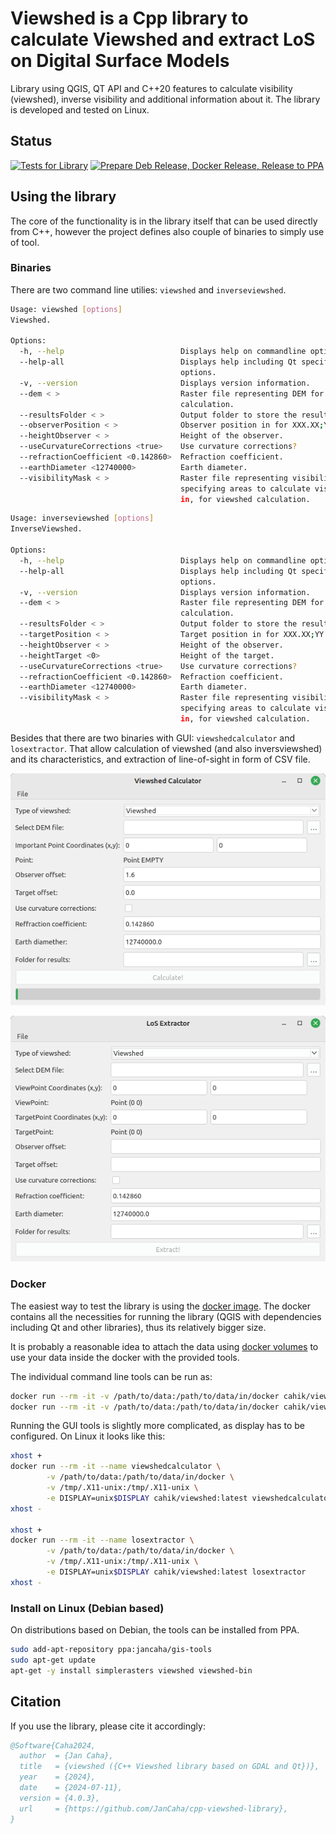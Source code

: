 # Viewshed is a Cpp library to calculate Viewshed and extract LoS on Digital Surface Models

Library using QGIS, QT API and C++20 features to calculate visibility (viewshed), inverse visibility and additional information about it. The 
library is developed and tested on Linux.

## Status

[![Tests for Library](https://github.com/JanCaha/cpp-viewshed-library/actions/workflows/test_library.yaml/badge.svg?branch=master)](https://github.com/JanCaha/cpp-viewshed-library/actions/workflows/test_library.yaml)
[![Prepare Deb Release, Docker Release, Release to PPA](https://github.com/JanCaha/cpp-viewshed-library/actions/workflows/create_releases.yaml/badge.svg?branch=master)](https://github.com/JanCaha/cpp-viewshed-library/actions/workflows/create_releases.yaml)

## Using the library

The core of the functionality is in the library itself that can be used directly from C++, however the project defines also couple of binaries to simply use of tool.

### Binaries

There are two command line utilies: `viewshed` and `inverseviewshed`.

```bash
Usage: viewshed [options]
Viewshed.

Options:
  -h, --help                          Displays help on commandline options.
  --help-all                          Displays help including Qt specific
                                      options.
  -v, --version                       Displays version information.
  --dem < >                           Raster file representing DEM for viewshed
                                      calculation.
  --resultsFolder < >                 Output folder to store the results in.
  --observerPosition < >              Observer position in for XXX.XX;YY.YYY .
  --heightObserver < >                Height of the observer.
  --useCurvatureCorrections <true>    Use curvature corrections?
  --refractionCoefficient <0.142860>  Refraction coefficient.
  --earthDiameter <12740000>          Earth diameter.
  --visibilityMask < >                Raster file representing visibility mask,
                                      specifying areas to calculate visibility
                                      in, for viewshed calculation.  
```

```bash
Usage: inverseviewshed [options]
InverseViewshed.

Options:
  -h, --help                          Displays help on commandline options.
  --help-all                          Displays help including Qt specific
                                      options.
  -v, --version                       Displays version information.
  --dem < >                           Raster file representing DEM for viewshed
                                      calculation.
  --resultsFolder < >                 Output folder to store the results in.
  --targetPosition < >                Target position in for XXX.XX;YY.YYY .
  --heightObserver < >                Height of the observer.
  --heightTarget <0>                  Height of the target.
  --useCurvatureCorrections <true>    Use curvature corrections?
  --refractionCoefficient <0.142860>  Refraction coefficient.
  --earthDiameter <12740000>          Earth diameter.
  --visibilityMask < >                Raster file representing visibility mask,
                                      specifying areas to calculate visibility
                                      in, for viewshed calculation.
```

Besides that there are two binaries with GUI: `viewshedcalculator` and `losextractor`. That allow calculation of viewshed (and also inversviewshed) and its characteristics, and extraction of line-of-sight in form of CSV file.

![Viewshed Calculator GUI](docs/images/ViewshedCalculator.png)

![LoS Extractor GUI](docs/images/LoSExtractor.png)

### Docker

The easiest way to test the library is using the [docker image](https://hub.docker.com/r/cahik/viewshed). The docker contains all the necessities for running the library (QGIS with dependencies including Qt and other libraries), thus its relatively bigger size.

It is probably a reasonable idea to attach the data using [docker volumes](https://docs.docker.com/storage/volumes/) to use your data inside the docker with the provided tools.

The individual command line tools can be run as:

```bash
docker run --rm -it -v /path/to/data:/path/to/data/in/docker cahik/viewshed:latest viewshed [parameters]
docker run --rm -it -v /path/to/data:/path/to/data/in/docker cahik/viewshed:latest inverseviewshed [parameters]
```

Running the GUI tools is slightly more complicated, as display has to be configured. On Linux it looks like this:

```bash
xhost +
docker run --rm -it --name viewshedcalculator \
        -v /path/to/data:/path/to/data/in/docker \
        -v /tmp/.X11-unix:/tmp/.X11-unix \
        -e DISPLAY=unix$DISPLAY cahik/viewshed:latest viewshedcalculator
xhost -

xhost +
docker run --rm -it --name losextractor \
        -v /path/to/data:/path/to/data/in/docker \
        -v /tmp/.X11-unix:/tmp/.X11-unix \
        -e DISPLAY=unix$DISPLAY cahik/viewshed:latest losextractor
xhost -
```

### Install on Linux (Debian based)

On distributions based on Debian, the tools can be installed from PPA.

```bash
sudo add-apt-repository ppa:jancaha/gis-tools
sudo apt-get update
apt-get -y install simplerasters viewshed viewshed-bin 
```

## Citation

If you use the library, please cite it accordingly:

```bibtex
@Software{Caha2024,
  author  = {Jan Caha},
  title   = {viewshed ({C++ Viewshed library based on GDAL and Qt})},
  year    = {2024},
  date    = {2024-07-11},
  version = {4.0.3},
  url     = {https://github.com/JanCaha/cpp-viewshed-library},
}
```
